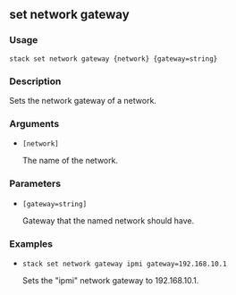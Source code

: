 ## set network gateway

### Usage

`stack set network gateway {network} {gateway=string}`

### Description

Sets the network gateway of a network.

### Arguments

* `[network]`

   The name of the network.


### Parameters
* `[gateway=string]`

   Gateway that the named network should have.

### Examples

* `stack set network gateway ipmi gateway=192.168.10.1`

   Sets the "ipmi" network gateway to 192.168.10.1.



